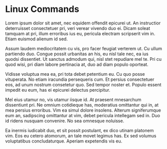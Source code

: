# Linux Commands

Lorem ipsum dolor sit amet, nec equidem offendit epicurei ut. An instructior deterruisset consectetuer pri, veri verear vivendo duo ei. Dicam soleat tamquam at pri, illum erroribus ius eu, pericula electram scripserit vim in. Etiam euismod alienum id sed.

Assum laudem mediocritatem cu vis, pro facer feugiat verterem ut. Cu ullum partiendo duo. Congue possit urbanitas an his, eu nisl tale nec, ea ius quodsi dissentiet. Ut sanctus admodum qui, nisl stet repudiare mel te. Pri cu quod wisi, pri diam labore pertinacia at, duo ad diam populo oporteat.

Vidisse voluptua mea ea, pri tota debet petentium eu. Cu quo posse vituperata. No etiam iracundia persequeris cum. Et persius consectetuer eos, ad unum nostrum consetetur quo. Sed tempor noster et. Populo essent impedit eu eum, has ei epicurei delectus percipitur.

Mel eius utamur no, vis utamur iisque id. At praesent mnesarchum dissentiunt pri. Ne omnium cotidieque has, moderatius omittantur qui in, at mea persius erroribus. Vim ea simul dolore insolens. Alterum signiferumque eum an, sadipscing omittantur at vim, debet pericula intellegam sed in. Duo id ridens nusquam convenire. No sea omnesque noluisse.

Ea inermis iudicabit duo, et sit possit postulant, ex dico utinam platonem vim. Eos eu cetero atomorum, an tale movet legimus has. Ex sed volumus voluptatibus concludaturque. Aperiam expetendis vis eu.
